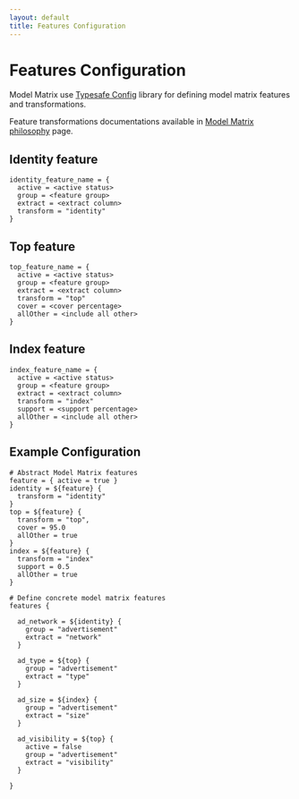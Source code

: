 ```yaml
---
layout: default
title: Features Configuration
---
```


# Features Configuration

Model Matrix use [Typesafe Config](https://github.com/typesafehub/config) library for 
defining model matrix features and transformations.

Feature transformations documentations available in [Model Matrix philosophy](philosophy.html#feature-matrix) page.

## <a name="identity-feature">Identity feature</a>

    identity_feature_name = {
      active = <active status>
      group = <feature group>
      extract = <extract column>
      transform = "identity"
    }
   
## <a name="top-feature">Top feature</a>

    top_feature_name = {
      active = <active status>
      group = <feature group>
      extract = <extract column>
      transform = "top"
      cover = <cover percentage>
      allOther = <include all other>
    }
      
## <a name="index-feature">Index feature</a>

    index_feature_name = {
      active = <active status>
      group = <feature group>
      extract = <extract column>
      transform = "index"
      support = <support percentage>
      allOther = <include all other>
    }
   

## <a name="example-configuration">Example Configuration</a>

    # Abstract Model Matrix features
    feature = { active = true }
    identity = ${feature} { 
      transform = "identity"
    }
    top = ${feature} { 
      transform = "top",
      cover = 95.0
      allOther = true
    }
    index = ${feature} { 
      transform = "index"
      support = 0.5
      allOther = true
    }

    # Define concrete model matrix features
    features {

      ad_network = ${identity} {
        group = "advertisement"
        extract = "network"
      }

      ad_type = ${top} {
        group = "advertisement"
        extract = "type"
      }

      ad_size = ${index} {
        group = "advertisement"
        extract = "size"
      }

      ad_visibility = ${top} {
        active = false
        group = "advertisement"
        extract = "visibility"
      }

    }
